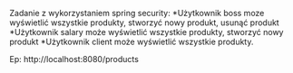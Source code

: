Zadanie z wykorzystaniem spring security:
*Użytkownik boss moze wyświetlić wszystkie produkty, stworzyć nowy produkt, usunąć produkt
*Użytkownik salary może wyświetlić wszystkie produkty, stworzyć nowy produkt
*Użytkownik client może wyświetlić wszystkie produkty.

Ep: http://localhost:8080/products
